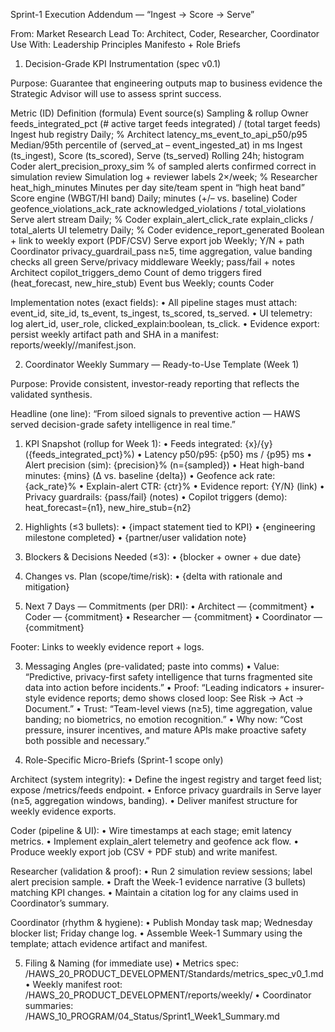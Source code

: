 Sprint-1 Execution Addendum — “Ingest → Score → Serve”

From: Market Research Lead
To: Architect, Coder, Researcher, Coordinator
Use With: Leadership Principles Manifesto + Role Briefs

1) Decision-Grade KPI Instrumentation (spec v0.1)

Purpose: Guarantee that engineering outputs map to business evidence the Strategic Advisor will use to assess sprint success.

Metric (ID)	Definition (formula)	Event source(s)	Sampling & rollup	Owner
feeds_integrated_pct	(# active target feeds integrated) / (total target feeds)	Ingest hub registry	Daily; %	Architect
latency_ms_event_to_api_p50/p95	Median/95th percentile of (served_at – event_ingested_at) in ms	Ingest (ts_ingest), Score (ts_scored), Serve (ts_served)	Rolling 24h; histogram	Coder
alert_precision_proxy_sim	% of sampled alerts confirmed correct in simulation review	Simulation log + reviewer labels	2×/week; %	Researcher
heat_high_minutes	Minutes per day site/team spent in “high heat band”	Score engine (WBGT/HI band)	Daily; minutes (+/– vs. baseline)	Coder
geofence_violations_ack_rate	acknowledged_violations / total_violations	Serve alert stream	Daily; %	Coder
explain_alert_click_rate	explain_clicks / total_alerts	UI telemetry	Daily; %	Coder
evidence_report_generated	Boolean + link to weekly export (PDF/CSV)	Serve export job	Weekly; Y/N + path	Coordinator
privacy_guardrail_pass	n≥5, time aggregation, value banding checks all green	Serve/privacy middleware	Weekly; pass/fail + notes	Architect
copilot_triggers_demo	Count of demo triggers fired (heat_forecast, new_hire_stub)	Event bus	Weekly; counts	Coder

Implementation notes (exact fields):
• All pipeline stages must attach: event_id, site_id, ts_event, ts_ingest, ts_scored, ts_served.
• UI telemetry: log alert_id, user_role, clicked_explain:boolean, ts_click.
• Evidence export: persist weekly artifact path and SHA in a manifest: reports/weekly/<YYYY-WW>/manifest.json.

2) Coordinator Weekly Summary — Ready-to-Use Template (Week 1)

Purpose: Provide consistent, investor-ready reporting that reflects the validated synthesis.

Headline (one line):
“From siloed signals to preventive action — HAWS served decision-grade safety intelligence in real time.”

1) KPI Snapshot (rollup for Week 1):
• Feeds integrated: {x}/{y} ({feeds_integrated_pct}%)
• Latency p50/p95: {p50} ms / {p95} ms
• Alert precision (sim): {precision}% (n={sampled})
• Heat high-band minutes: {mins} (Δ vs. baseline {delta})
• Geofence ack rate: {ack_rate}%
• Explain-alert CTR: {ctr}%
• Evidence report: {Y/N} (link)
• Privacy guardrails: {pass/fail} (notes)
• Copilot triggers (demo): heat_forecast={n1}, new_hire_stub={n2}

2) Highlights (≤3 bullets):
• {impact statement tied to KPI}
• {engineering milestone completed}
• {partner/user validation note}

3) Blockers & Decisions Needed (≤3):
• {blocker + owner + due date}

4) Changes vs. Plan (scope/time/risk):
• {delta with rationale and mitigation}

5) Next 7 Days — Commitments (per DRI):
• Architect — {commitment}
• Coder — {commitment}
• Researcher — {commitment}
• Coordinator — {commitment}

Footer: Links to weekly evidence report + logs.

3) Messaging Angles (pre-validated; paste into comms)
• Value: “Predictive, privacy-first safety intelligence that turns fragmented site data into action before incidents.”
• Proof: “Leading indicators + insurer-style evidence reports; demo shows closed loop: See Risk → Act → Document.”
• Trust: “Team-level views (n≥5), time aggregation, value banding; no biometrics, no emotion recognition.”
• Why now: “Cost pressure, insurer incentives, and mature APIs make proactive safety both possible and necessary.”

4) Role-Specific Micro-Briefs (Sprint-1 scope only)

Architect (system integrity):
• Define the ingest registry and target feed list; expose /metrics/feeds endpoint.
• Enforce privacy guardrails in Serve layer (n≥5, aggregation windows, banding).
• Deliver manifest structure for weekly evidence exports.

Coder (pipeline & UI):
• Wire timestamps at each stage; emit latency metrics.
• Implement explain_alert telemetry and geofence ack flow.
• Produce weekly export job (CSV + PDF stub) and write manifest.

Researcher (validation & proof):
• Run 2 simulation review sessions; label alert precision sample.
• Draft the Week-1 evidence narrative (3 bullets) matching KPI changes.
• Maintain a citation log for any claims used in Coordinator’s summary.

Coordinator (rhythm & hygiene):
• Publish Monday task map; Wednesday blocker list; Friday change log.
• Assemble Week-1 Summary using the template; attach evidence artifact and manifest.

5) Filing & Naming (for immediate use)
• Metrics spec: /HAWS_20_PRODUCT_DEVELOPMENT/Standards/metrics_spec_v0_1.md
• Weekly manifest root: /HAWS_20_PRODUCT_DEVELOPMENT/reports/weekly/
• Coordinator summaries: /HAWS_10_PROGRAM/04_Status/Sprint1_Week1_Summary.md
